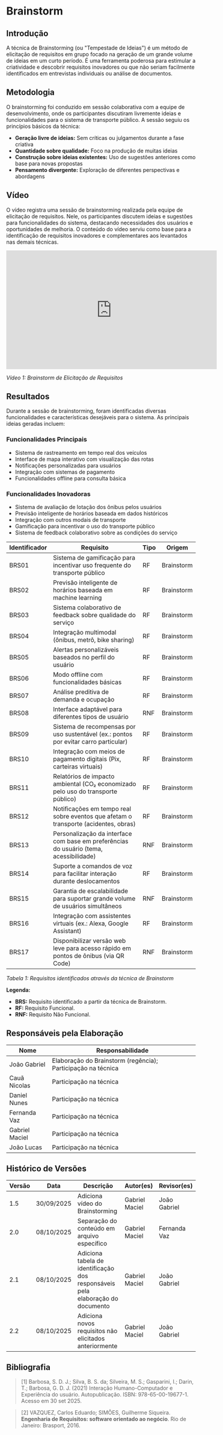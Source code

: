 # Brainstorm

## Introdução

A técnica de Brainstorming (ou "Tempestade de Ideias") é um método de elicitação de requisitos em grupo focado na geração de um grande volume de ideias em um curto período. É uma ferramenta poderosa para estimular a criatividade e descobrir requisitos inovadores ou que não seriam facilmente identificados em entrevistas individuais ou análise de documentos.

## Metodologia

O brainstorming foi conduzido em sessão colaborativa com a equipe de desenvolvimento, onde os participantes discutiram livremente ideias e funcionalidades para o sistema de transporte público. A sessão seguiu os princípios básicos da técnica:

- **Geração livre de ideias:** Sem críticas ou julgamentos durante a fase criativa
- **Quantidade sobre qualidade:** Foco na produção de muitas ideias
- **Construção sobre ideias existentes:** Uso de sugestões anteriores como base para novas propostas
- **Pensamento divergente:** Exploração de diferentes perspectivas e abordagens

## Vídeo

O vídeo registra uma sessão de brainstorming realizada pela equipe de elicitação de requisitos. Nele, os participantes discutem ideias e sugestões para funcionalidades do sistema, destacando necessidades dos usuários e oportunidades de melhoria. O conteúdo do vídeo serviu como base para a identificação de requisitos inovadores e complementares aos levantados nas demais técnicas.

<iframe width="560" height="315" src="https://www.youtube.com/embed/bT4dvMkHvM4?si=LL6iAfQI_kT_4W-c" title="YouTube video player" frameborder="0" allow="accelerometer; autoplay; clipboard-write; encrypted-media; gyroscope; picture-in-picture; web-share" referrerpolicy="strict-origin-when-cross-origin" allowfullscreen></iframe>

*Vídeo 1: Brainstorm de Elicitação de Requisitos*

## Resultados

Durante a sessão de brainstorming, foram identificadas diversas funcionalidades e características desejáveis para o sistema. As principais ideias geradas incluem:

### Funcionalidades Principais

- Sistema de rastreamento em tempo real dos veículos
- Interface de mapa interativo com visualização das rotas
- Notificações personalizadas para usuários
- Integração com sistemas de pagamento
- Funcionalidades offline para consulta básica

### Funcionalidades Inovadoras

- Sistema de avaliação de lotação dos ônibus pelos usuários
- Previsão inteligente de horários baseada em dados históricos
- Integração com outros modais de transporte
- Gamificação para incentivar o uso do transporte público
- Sistema de feedback colaborativo sobre as condições do serviço

| Identificador | Requisito                                                                 | Tipo | Origem      |
|---------------|---------------------------------------------------------------------------|------|-------------|
| BRS01 | Sistema de gamificação para incentivar uso frequente do transporte público | RF   | Brainstorm  |
| BRS02 | Previsão inteligente de horários baseada em machine learning | RF   | Brainstorm  |
| BRS03 | Sistema colaborativo de feedback sobre qualidade do serviço | RF   | Brainstorm  |
| BRS04 | Integração multimodal (ônibus, metrô, bike sharing) | RF   | Brainstorm  |
| BRS05 | Alertas personalizáveis baseados no perfil do usuário | RF   | Brainstorm  |
| BRS06 | Modo offline com funcionalidades básicas | RF   | Brainstorm  |
| BRS07 | Análise preditiva de demanda e ocupação | RF   | Brainstorm  |
| BRS08 | Interface adaptável para diferentes tipos de usuário | RNF  | Brainstorm  |
| BRS09 | Sistema de recompensas por uso sustentável (ex.: pontos por evitar carro particular) | RF   | Brainstorm  |
| BRS10 | Integração com meios de pagamento digitais (Pix, carteiras virtuais) | RF   | Brainstorm  |
| BRS11 | Relatórios de impacto ambiental (CO₂ economizado pelo uso do transporte público) | RF   | Brainstorm  |
| BRS12 | Notificações em tempo real sobre eventos que afetam o transporte (acidentes, obras) | RF   | Brainstorm  |
| BRS13 | Personalização da interface com base em preferências do usuário (tema, acessibilidade) | RNF  | Brainstorm  |
| BRS14 | Suporte a comandos de voz para facilitar interação durante deslocamentos | RF   | Brainstorm  |
| BRS15 | Garantia de escalabilidade para suportar grande volume de usuários simultâneos | RNF  | Brainstorm  |
| BRS16 | Integração com assistentes virtuais (ex.: Alexa, Google Assistant) | RF   | Brainstorm  |
| BRS17 | Disponibilizar versão web leve para acesso rápido em pontos de ônibus (via QR Code)  | RNF | Brainstorm


*Tabela 1: Requisitos identificados através da técnica de Brainstorm*

**Legenda:**
- **BRS:** Requisito identificado a partir da técnica de Brainstorm.
- **RF:** Requisito Funcional.
- **RNF:** Requisito Não Funcional.

## Responsáveis pela Elaboração

| Nome            | Responsabilidade              |
|-----------------|-------------------------------|
| João Gabriel    | Elaboração do Brainstorm (regência); Participação na técnica| 
| Cauã Nicolas    | Participação na técnica | 
| Daniel Nunes    | Participação na técnica | 
| Fernanda Vaz    | Participação na técnica | 
| Gabriel Maciel   | Participação na técnica | 
| João Lucas   | Participação na técnica | 

## Histórico de Versões

| Versão | Data       | Descrição                                           | Autor(es)       | Revisor(es) |
|--------|------------|-----------------------------------------------------|-----------------|-------------|
| 1.5    | 30/09/2025 | Adiciona vídeo do Brainstorming | Gabriel Maciel | João Gabriel |
| 2.0    | 08/10/2025 | Separação do conteúdo em arquivo específico        | Gabriel Maciel  | Fernanda Vaz |
| 2.1    | 08/10/2025 | Adiciona tabela de identificação dos responsáveis pela elaboração do documento  | Gabriel Maciel  | João Gabriel |
| 2.2    | 08/10/2025 | Adiciona novos requisitos não elicitados anteriormente  | Gabriel Maciel  | João Gabriel |

## Bibliografia

>[1] Barbosa, S. D. J.; Silva, B. S. da; Silveira, M. S.; Gasparini, I.; Darin, T.; Barbosa, G. D. J. (2021) Interação Humano-Computador e Experiência do usuário. Autopublicação. ISBN: 978-65-00-19677-1. Acesso em 30 set 2025.

>[2] VAZQUEZ, Carlos Eduardo; SIMÕES, Guilherme Siqueira. **Engenharia de Requisitos: software orientado ao negócio**. Rio de Janeiro: Brasport, 2016.